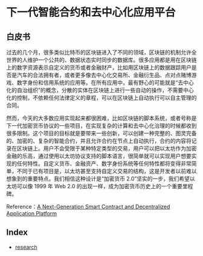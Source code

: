# 下一代智能合约和去中心化应用平台

## 白皮书

过去的几个月，很多类似比特币的区块链进入了不同的领域，区块链的机制允许全世界的人维护一个公共的、数据状态实时同步的数据库。很多应用都是用在区块链上的数字资源表示自定义的货币或者金融财产，比如用区块链上的数据跟踪用户是否是汽车的合法拥有者，或者更多像去中心化交易所、金融衍生品、点对点赌博游戏、数字身份和信用系统的应用等。在所有应用中，最有野心的可能就是“去中心化的自治组织”的概念，分散的实体在区块链上进行一些自动的操作，不需要中心化的控制，不依赖任何法律定义的章程，可以在区块链上自动执行可以自主管理的合同。

然而，今天的大多数应用实现起来都很困难，比如区块链的脚本系统，或者号称是下一代加密货币协议的一些项目，在实现复杂的计算和去中心化治理的时候都收到很多限制。这个项目的目标就是要带来一些创新，可以创建一种完整的、图灵完备的、加密的、复杂的智能合约，并且允许合约在节点上自动执行，合约的内容将记录在区块链上。用户不会受限于某种特定类型的交易，用户可以把以太坊作为加密金融的乐高，通过使用以太坊协议支持的脚本语言，很简单就可以实现用户想要实现的任何特性。自定义货币、金融资产、数字身份系统等任何特性都将变得非常简单，不同于已有项目是，以太坊甚至支持自定义交易的结构，这是开发者以前难以想象到的重要特点。我们相信这种设计是“加密货币 2.0”坚实的一步，我们希望以太坊可以像 1999 年 Web 2.0 的出现一样，成为加密货币历史上的一个重要里程碑。

Reference：[A Next-Generation Smart Contract and Decentralized Application Platform](https://github.com/ethereum/wiki/blob/old-before-deleting-all-files-go-to-wiki-wiki-instead/old-whitepaper-for-historical-reference.md#a-next-generation-smart-contract-and-decentralized-application-platform)

## Index

- [research](https://ethresear.ch/)


